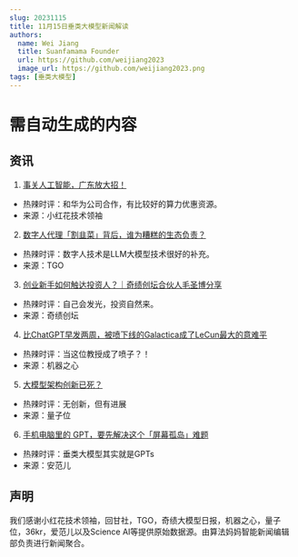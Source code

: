 ```yaml
---
slug: 20231115
title: 11月15日垂类大模型新闻解读
authors:
  name: Wei Jiang
  title: Suanfamama Founder
  url: https://github.com/weijiang2023
  image_url: https://github.com/weijiang2023.png
tags: [垂类大模型]
---
```


# 需自动生成的内容
## 资讯

1. [事关人工智能，广东放大招！](https://mp.weixin.qq.com/s/AdxVa_S5kbzoBLzOM6YR2w)
* 热辣时评：和华为公司合作，有比较好的算力优惠资源。
* 来源：小红花技术领袖

2. [数字人代理「割韭菜」背后，谁为糟糕的生态负责？](https://mp.weixin.qq.com/s/2iQdfT3lhvxsfOufSb_n9Q)
* 热辣时评：数字人技术是LLM大模型技术很好的补充。
* 来源：TGO

3. [创业新手如何触达投资人？｜奇绩创坛合伙人毛圣博分享](https://mp.weixin.qq.com/s/XnrOLyfKIVJBjWcgU6rm8g)
* 热辣时评：自己会发光，投资自然来。
* 来源：奇绩创坛

4. [比ChatGPT早发两周，被喷下线的Galactica成了LeCun最大的意难平](https://mp.weixin.qq.com/s/5BP1TXeDkWQDYKgB9ubstQ)
* 热辣时评：当这位教授成了喷子？！
* 来源：机器之心

5. [大模型架构创新已死？](https://mp.weixin.qq.com/s/3OThXBgmE5HfsLuebLFgoQ)
* 热辣时评：无创新，但有进展
* 来源：量子位

6. [手机电脑里的 GPT，要先解决这个「屏幕孤岛」难题](https://mp.weixin.qq.com/s/0pvtRepmAKOcj2MxhOb32w)
* 热辣时评：垂类大模型其实就是GPTs
* 来源：安范儿

## 声明

我们感谢小红花技术领袖，回甘社，TGO，奇绩大模型日报，机器之心，量子位，36kr，爱范儿以及Science AI等提供原始数据源。由算法妈妈智能新闻编辑部负责进行新闻聚合。